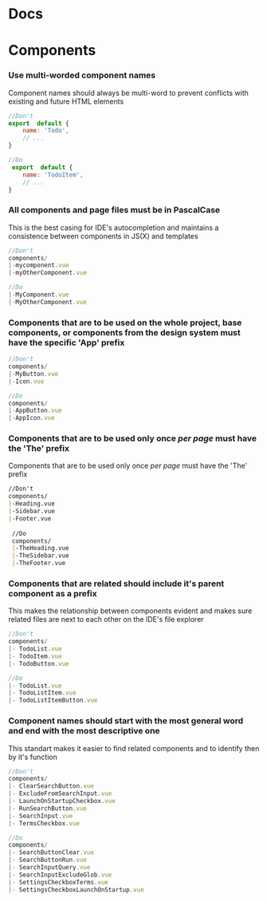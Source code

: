 # Docs

# Components

### Use multi-worded component names

Component names should always be multi-word to prevent conflicts with existing and future HTML elements

```jsx
//Don't
export  default {
    name: 'Todo',
    // ...
}

//Do
 export  default {
    name: 'TodoItem',
    // ...
}
```

### All components and page files must be in PascalCase

This is the best casing for IDE's autocompletion and maintains a consistence between components in JS(X) and templates

```jsx
//Don't
components/
|-mycomponent.vue
|-myOtherComponent.vue

//Do
|-MyComponent.vue
|-MyOtherComponent.vue
```

### Components that are to be used on the whole project, base components, or components from the design system must have the specific 'App' prefix

```jsx
//Don't
components/
|-MyButton.vue
|-Icon.vue

//Do
components/
|-AppButton.vue
|-AppIcon.vue
```

### Components that are to be used only once *per page* must have the 'The' prefix

Components that are to be used only once <i>per page</i> must have the 'The' prefix

```markdown
//Don't
components/
|-Heading.vue
|-Sidebar.vue
|-Footer.vue
 
 //Do
 components/
 |-TheHeading.vue
 |-TheSidebar.vue
 |-TheFooter.vue
```

### Components that are related should include it's parent component as a prefix

This makes the relationship between components evident and makes sure related files are next to each other on the IDE's file explorer

```jsx
//Don't
components/
|- TodoList.vue
|- TodoItem.vue
|- TodoButton.vue

//Do
|- TodoList.vue
|- TodoListItem.vue
|- TodoListItemButton.vue
```

### Component names should start with the most general word and end with the most descriptive one

This standart makes it easier to find related components and to identify then by it's function

```jsx
//Don't
components/
|- ClearSearchButton.vue
|- ExcludeFromSearchInput.vue
|- LaunchOnStartupCheckbox.vue
|- RunSearchButton.vue
|- SearchInput.vue
|- TermsCheckbox.vue

//Do
components/
|- SearchButtonClear.vue
|- SearchButtonRun.vue
|- SearchInputQuery.vue
|- SearchInputExcludeGlob.vue
|- SettingsCheckboxTerms.vue
|- SettingsCheckboxLaunchOnStartup.vue
```
